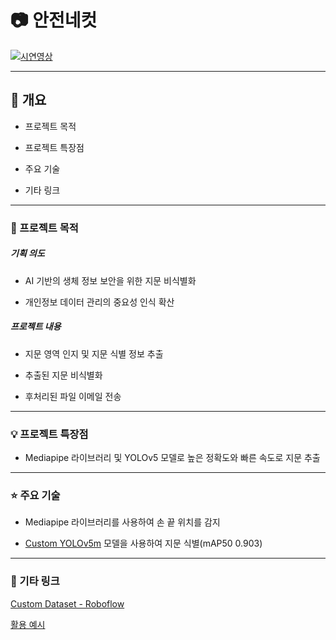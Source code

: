 # :camera: 안전네컷

[![시연영상](http://img.youtube.com/vi/UCxkyX-NQD4/0.jpg)](https://youtu.be/UCxkyX-NQD4)

- - -

## :mag_right: 개요

- 프로젝트 목적

- 프로젝트 특장점

- 주요 기술

- 기타 링크

- - -

### :pushpin: 프로젝트 목적

##### 기획 의도

- AI 기반의 생체 정보 보안을 위한 지문 비식별화

- 개인정보 데이터 관리의 중요성 인식 확산

##### 프로젝트 내용

- 지문 영역 인지 및 지문 식별 정보 추출

- 추출된 지문 비식별화

- 후처리된 파일 이메일 전송

- - -

### :bulb: 프로젝트 특장점

- Mediapipe 라이브러리 및 YOLOv5 모델로 높은 정확도와 빠른 속도로 지문 추출

- - -

### :star: 주요 기술

- Mediapipe 라이브러리를 사용하여 손 끝 위치를 감지

- [Custom YOLOv5m](https://colab.research.google.com/drive/1dKO153AU2HZRUqF23diTxx2qycikQkzL?usp=sharing) 모델을 사용하여 지문 식별(mAP50 0.903)

- - -

### :paperclip: 기타 링크

[Custom Dataset - Roboflow](https://universe.roboflow.com/fingerprint-nze3i/vov-k9idv)

[활용 예시](https://github.com/oblsoun/safesnap)
